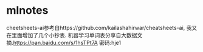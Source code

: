 # mlnotes
cheetsheets-ai参考自https://github.com/kailashahirwar/cheatsheets-ai, 我又在里面增加了几个小抄表.
机器学习单词表分享自大数据文摘.https://pan.baidu.com/s/1hsTPt7A 密码:hje1
